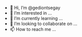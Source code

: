 - 👋 Hi, I’m @gediontsegay
- 👀 I’m interested in ...
- 🌱 I’m currently learning ...
- 💞️ I’m looking to collaborate on ...
- 📫 How to reach me ...

<!---
gediontsegay/gediontsegay is a ✨ special ✨ repository because its `README.md` (this file) appears on your GitHub profile.
You can click the Preview link to take a look at your changes.
--->
